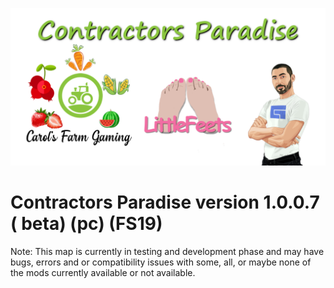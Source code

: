 ![Contractors Paradise version 1.0.0.7](https://raw.githubusercontent.com/ShawnDaGeek/contractors-paradise/master/contractors-paradise.png)
# Contractors Paradise version 1.0.0.7 ( beta) (pc) (FS19)

Note: This map is currently in testing and development phase and may have bugs, errors and or compatibility issues with some, all, or maybe none of the mods currently available or not available.

